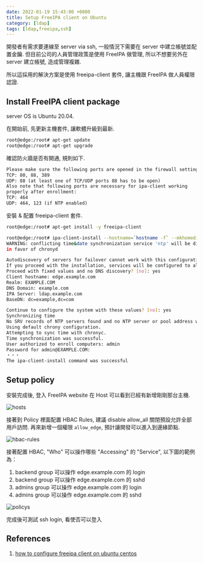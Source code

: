 ```yaml
---
date: 2022-01-19 15:43:00 +0800
title: Setup FreeIPA client on Ubuntu
category: [ldap]
tags: [ldap,freeipa,ssh]
---
```


開發者有需求要連線至 server via ssh, 一般情況下需要在 server 中建立帳號並配置金鑰.
但目前公司的人員管理政策是使用 FreeIPA 做管理, 所以不想要另外在 server 建立帳號, 造成管理複雜.

所以這採用的解決方案是使用 freeipa-client 套件, 讓主機跟 FreeIPA 做人員權限認證.

<!--more-->

## Install FreeIPA client package

server OS is Ubuntu 20.04.

在開始前, 先更新主機套件, 讓軟體升級到最新.

```bash
root@edge:/root# apt-get update
root@edge:/root# apt-get upgrade
```

確認防火牆是否有開通, 規則如下.

```txt
Please make sure the following ports are opened in the firewall settings:
TCP: 80, 88, 389
UDP: 88 (at least one of TCP/UDP ports 88 has to be open)
Also note that following ports are necessary for ipa-client working
properly after enrollment:
TCP: 464
UDP: 464, 123 (if NTP enabled)
```

安裝 & 配置 freeipa-client 套件.

```bash
root@edge:/root# apt-get install -y freeipa-client

root@edge:/root# ipa-client-install --hostname=`hostname -f` --mkhomedir --server=ldap.example.com --domain example.com --realm EXAMPLE.COM
WARNING: conflicting time&date synchronization service 'ntp' will be disabled
in favor of chronyd

Autodiscovery of servers for failover cannot work with this configuration.
If you proceed with the installation, services will be configured to always access the discovered server for all operations and will not fail over to other servers in case of failure.
Proceed with fixed values and no DNS discovery? [no]: yes
Client hostname: edge.example.com
Realm: EXAMPLE.COM
DNS Domain: example.com
IPA Server: ldap.example.com
BaseDN: dc=example,dc=com

Continue to configure the system with these values? [no]: yes
Synchronizing time
No SRV records of NTP servers found and no NTP server or pool address was provided.
Using default chrony configuration.
Attempting to sync time with chronyc.
Time synchronization was successful.
User authorized to enroll computers: admin
Password for admin@EXAMPLE.COM:
・・・
The ipa-client-install command was successful
```

## Setup policy

安裝完成後, 登入 FreeIPA website 在 Host 可以看到已經有新增剛剛那台主機.

![hosts](https://storage.googleapis.com/chiehting.com/blog/2022-01-19-install-freeipa-client-on-ubuntu-1.png)

接著到 Policy 裡面配置 HBAC Rules, 建議 disable allow_all 關閉預設允許全部用戶訪問.
再來新增一個權限 `allow_edge`, 預計讓開發可以進入到邊緣節點.

![hbac-rules](https://storage.googleapis.com/chiehting.com/blog/2022-01-19-install-freeipa-client-on-ubuntu-2.png)

接著配置 HBAC, "Who" 可以操作哪些 "Accessing" 的 "Service", 以下圖的範例為：

1. backend group 可以操作 edge.example.com 的 login
2. backend group 可以操作 edge.example.com 的 sshd
3. admins group 可以操作 edge.example.com 的 login
4. admins group 可以操作 edge.example.com 的 sshd

![policys](https://storage.googleapis.com/chiehting.com/blog/2022-01-19-install-freeipa-client-on-ubuntu-3.png)

完成後可測試 ssh login, 看使否可以登入

## References

1. [how to configure freeipa client on ubuntu centos](https://computingforgeeks.com/how-to-configure-freeipa-client-on-ubuntu-centos/)
